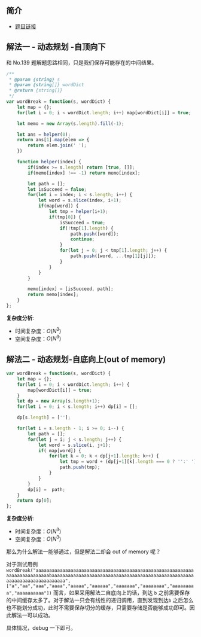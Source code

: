  
 
 
## 简介
- [题目链接](https://leetcode-cn.com/problems/word-break-ii/)

## 解法一 - 动态规划 -自顶向下
和 No.139 题解题思路相同，只是我们保存可能存在的中间结果。

```javascript
/**
 * @param {string} s
 * @param {string[]} wordDict
 * @return {string[]}
 */
var wordBreak = function(s, wordDict) {
    let map = {};
    for(let i = 0; i < wordDict.length; i++) map[wordDict[i]] = true;

    let memo = new Array(s.length).fill(-1);

    let ans = helper(0);
    return ans[1].map(elem => {
        return elem.join(' ');
    })

    function helper(index) {
        if(index >= s.length) return [true, []];
        if(memo[index] !== -1) return memo[index];

        let path = [];
        let isSucceed = false;
        for(let i = index; i < s.length; i++) {
            let word = s.slice(index, i+1);
            if(map[word]) {
                let tmp = helper(i+1);
                if(tmp[0]) {
                    isSucceed = true;
                    if(!tmp[1].length) {
                        path.push([word]);
                        continue;
                    }
                    for(let j = 0; j < tmp[1].length; j++) {
                        path.push([word, ...tmp[1][j]]);
                    }
                }
            }
        }

        memo[index] = [isSucceed, path];
        return memo[index];
    }
};
```

**复杂度分析**:
- 时间复杂度：$O(N^3)$
- 空间复杂度：$O(N^3)$

## 解法二 - 动态规划-自底向上(out of memory)
```javascript
var wordBreak = function(s, wordDict) {
    let map = {};
    for(let i = 0; i < wordDict.length; i++) {
        map[wordDict[i]] = true;
    }
    let dp = new Array(s.length+1);
    for(let i = 0; i < s.length; i++) dp[i] = [];

    dp[s.length] = [''];

    for(let i = s.length - 1; i >= 0; i--) {
        let path = [];
        for(let j = i; j < s.length; j++) {
            let word = s.slice(i, j+1);
            if( map[word]) {
                for(let k = 0; k < dp[j+1].length; k++) {
                    let tmp = word + (dp[j+1][k].length === 0 ? '':' ') +  dp[j+1][k]; 
                    path.push(tmp);
                }
            }
        }
        dp[i] =  path;
    }
    return dp[0];
};

```
**复杂度分析**:
- 时间复杂度：$O(N^3)$
- 空间复杂度：$O(N^3)$

那么为什么解法一能够通过，但是解法二却会 out of memory 呢？

对于测试用例`wordBreak("aaaaaaaaaaaaaaaaaaaaaaaaaaaaaaaaaaaaaaaaaaaaaaaaaaaaaaaaaaaaaaaaaaaaaaaaaaabaaaaaaaaaaaaaaaaaaaaaaaaaaaaaaaaaaaaaaaaaaaaaaaaaaaaaaaaaaaaaaaaaaaaaaaaaaa",["a","aa","aaa","aaaa","aaaaa","aaaaaa","aaaaaaa","aaaaaaaa","aaaaaaaaa","aaaaaaaaaa"])` 而言，如果采用解法二自底向上的话，到达 `b` 之前需要保存的中间缓存太多了。对于解法一只会有线性的递归调用，直到发现到达`b` 之后怎么也不能划分成功，此时不需要保存切分的缓存，只需要存储是否能够成功即可。因此解法一可以成功。

具体情况，debug 一下即可。